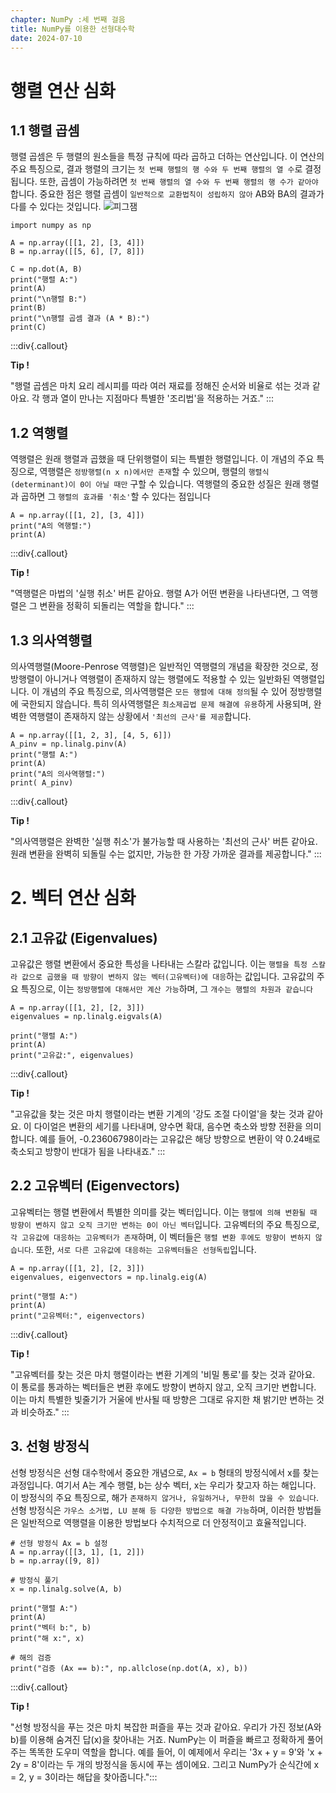 ```yaml
---
chapter: NumPy :세 번째 걸음
title: NumPy를 이용한 선형대수학
date: 2024-07-10
---
```

# 행렬 연산 심화

## 1.1 행렬 곱셈

행렬 곱셈은 두 행렬의 원소들을 특정 규칙에 따라 곱하고 더하는 연산입니다. 이 연산의 주요 특징으로, 결과 행렬의 크기는 `첫 번째 행렬의 행 수와 두 번째 행렬의 열 수`로 결정됩니다. 또한, 곱셈이 가능하려면 `첫 번째 행렬의 열 수와 두 번째 행렬의 행 수가 같아야` 합니다. 중요한 점은 행렬 곱셈이 `일반적으로 교환법칙이 성립하지 않아` AB와 BA의 결과가 다를 수 있다는 것입니다.
![피그잼](/images/basecamp-numpy-pandas/chapter03/np.dot.png 'np.dot')

```python-exec
import numpy as np

A = np.array([[1, 2], [3, 4]])
B = np.array([[5, 6], [7, 8]])

C = np.dot(A, B)
print("행렬 A:")
print(A)
print("\n행렬 B:")
print(B)
print("\n행렬 곱셈 결과 (A * B):")
print(C)
```
:::div{.callout}

**Tip !**

"행렬 곱셈은 마치 요리 레시피를 따라 여러 재료를 정해진 순서와 비율로 섞는 것과 같아요. 각 행과 열이 만나는 지점마다 특별한 '조리법'을 적용하는 거죠."
:::

## 1.2 역행렬

역행렬은 원래 행렬과 곱했을 때 단위행렬이 되는 특별한 행렬입니다. 이 개념의 주요 특징으로, 역행렬은 `정방행렬(n x n)에서만 존재`할 수 있으며, 행렬의 `행렬식(determinant)이 0이 아닐 때만` 구할 수 있습니다. 역행렬의 중요한 성질은 원래 행렬과 곱하면 그 `행렬의 효과를 '취소'`할 수 있다는 점입니다

```python-exec
A = np.array([[1, 2], [3, 4]])
print("A의 역행렬:")
print(A)
```
:::div{.callout}

**Tip !**

"역행렬은 마법의 '실행 취소' 버튼 같아요. 행렬 A가 어떤 변환을 나타낸다면, 그 역행렬은 그 변환을 정확히 되돌리는 역할을 합니다."
:::

## 1.3 의사역행렬

의사역행렬(Moore-Penrose 역행렬)은 일반적인 역행렬의 개념을 확장한 것으로, 정방행렬이 아니거나 역행렬이 존재하지 않는 행렬에도 적용할 수 있는 일반화된 역행렬입니다. 이 개념의 주요 특징으로, 의사역행렬은 `모든 행렬에 대해 정의`될 수 있어 정방행렬에 국한되지 않습니다. 특히 의사역행렬은 `최소제곱법 문제 해결에 유용`하게 사용되며, 완벽한 역행렬이 존재하지 않는 상황에서 `'최선의 근사'를 제공`합니다.

```python-exec
A = np.array([[1, 2, 3], [4, 5, 6]])
A_pinv = np.linalg.pinv(A)
print("행렬 A:")
print(A)
print("A의 의사역행렬:")
print( A_pinv)
```
:::div{.callout}

**Tip !**

"의사역행렬은 완벽한 '실행 취소'가 불가능할 때 사용하는 '최선의 근사' 버튼 같아요. 원래 변환을 완벽히 되돌릴 수는 없지만, 가능한 한 가장 가까운 결과를 제공합니다."
:::

# 2. 벡터 연산 심화

## 2.1 고유값 (Eigenvalues)

고유값은 행렬 변환에서 중요한 특성을 나타내는 스칼라 값입니다. 이는 `행렬을 특정 스칼라 값으로 곱했을 때 방향이 변하지 않는 벡터(고유벡터)에 대응`하는 값입니다. 고유값의 주요 특징으로, 이는 `정방행렬에 대해서만 계산 가능`하며, 그 `개수는 행렬의 차원과 같습니다`

```python-exec
A = np.array([[1, 2], [2, 3]])
eigenvalues = np.linalg.eigvals(A)

print("행렬 A:")
print(A)
print("고유값:", eigenvalues)
```
:::div{.callout}

**Tip !**

"고유값을 찾는 것은 마치 행렬이라는 변환 기계의 '강도 조절 다이얼'을 찾는 것과 같아요. 이 다이얼은 변환의 세기를 나타내며, 양수면 확대, 음수면 축소와 방향 전환을 의미합니다. 예를 들어, -0.23606798이라는 고유값은 해당 방향으로 변환이 약 0.24배로 축소되고 방향이 반대가 됨을 나타내죠."
:::

## 2.2 고유벡터 (Eigenvectors)

고유벡터는 행렬 변환에서 특별한 의미를 갖는 벡터입니다. 이는 `행렬에 의해 변환될 때 방향이 변하지 않고 오직 크기만 변하는 0이 아닌 벡터`입니다. 고유벡터의 주요 특징으로, `각 고유값에 대응하는 고유벡터가 존재`하며, 이 벡터들은 `행렬 변환 후에도 방향이 변하지 않습니다`. 또한, `서로 다른 고유값에 대응하는 고유벡터들은 선형독립`입니다.

```python-exec
A = np.array([[1, 2], [2, 3]])
eigenvalues, eigenvectors = np.linalg.eig(A)

print("행렬 A:")
print(A)
print("고유벡터:", eigenvectors)
```
:::div{.callout}

**Tip !**

"고유벡터를 찾는 것은 마치 행렬이라는 변환 기계의 '비밀 통로'를 찾는 것과 같아요. 이 통로를 통과하는 벡터들은 변환 후에도 방향이 변하지 않고, 오직 크기만 변합니다. 이는 마치 특별한 빛줄기가 거울에 반사될 때 방향은 그대로 유지한 채 밝기만 변하는 것과 비슷하죠."
:::

## 3. 선형 방정식

선형 방정식은 선형 대수학에서 중요한 개념으로, `Ax = b` 형태의 방정식에서 x를 찾는 과정입니다. 여기서 A는 계수 행렬, b는 상수 벡터, x는 우리가 찾고자 하는 해입니다. 이 방정식의 주요 특징으로, 해가 `존재하지 않거나, 유일하거나, 무한히 많을 수 있습니다`. 선형 방정식은 `가우스 소거법, LU 분해 등 다양한 방법으로 해결 가능`하며, 이러한 방법들은 일반적으로 역행렬을 이용한 방법보다 수치적으로 더 안정적이고 효율적입니다.

```python-exec
# 선형 방정식 Ax = b 설정
A = np.array([[3, 1], [1, 2]])
b = np.array([9, 8])

# 방정식 풀기
x = np.linalg.solve(A, b)

print("행렬 A:")
print(A)
print("벡터 b:", b)
print("해 x:", x)

# 해의 검증
print("검증 (Ax == b):", np.allclose(np.dot(A, x), b))
```
:::div{.callout}

**Tip !**

"선형 방정식을 푸는 것은 마치 복잡한 퍼즐을 푸는 것과 같아요. 우리가 가진 정보(A와 b)를 이용해 숨겨진 답(x)을 찾아내는 거죠. NumPy는 이 퍼즐을 빠르고 정확하게 풀어주는 똑똑한 도우미 역할을 합니다. 예를 들어, 이 예제에서 우리는 '3x + y = 9'와 'x + 2y = 8'이라는 두 개의 방정식을 동시에 푸는 셈이에요. 그리고 NumPy가 순식간에 x = 2, y = 3이라는 해답을 찾아줍니다.":::
